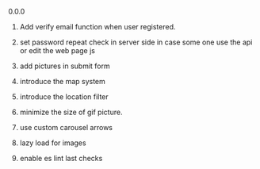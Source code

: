 0.0.0

1. Add verify email function when user registered.

2. set password repeat check in server side in case some one use the api or edit the web page js

3. add pictures in submit form

4. introduce the map system

5. introduce the location filter

6. minimize the size of gif picture.

7. use custom carousel arrows

8. lazy load for images

9. enable es lint last checks